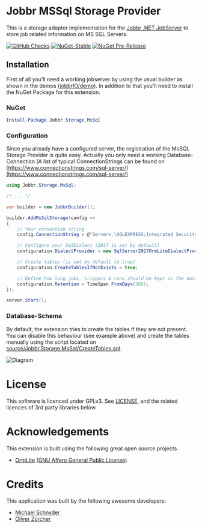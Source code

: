 # Jobbr MSSql Storage Provider

This is a storage adapter implementation for the [Jobbr .NET JobServer](http://www.jobbr.io) to store job related information on MS SQL Servers. 

[![GitHub Checks](https://img.shields.io/github/check-runs/jobbrIO/jobbr/master)](https://github.com/jobbrIO/jobbr/actions/workflows/ci.yml)
[![NuGet-Stable](https://img.shields.io/nuget/v/Jobbr.Storage.MsSql.svg?label=NuGet%20stable)](https://www.nuget.org/packages/Jobbr.Storage.MsSql)
[![NuGet Pre-Release](https://img.shields.io/nuget/vpre/Jobbr.Storage.MsSql.svg?label=NuGet%20pre)](https://www.nuget.org/packages/Jobbr.Storage.MsSql)

## Installation

First of all you'll need a working jobserver by using the usual builder as shown in the demos ([jobbrIO/demo](https://github.com/jobbrIO/demo)).
In addition to that you'll need to install the NuGet Package for this extension.

### NuGet

```powershell
Install-Package Jobbr.Storage.MsSql
```

### Configuration

Since you already have a configured server, the registration of the MsSQL Storage Provider is quite easy.
Actually you only need a working Database-Connection (A list of typical ConnectionStrings can be found on [https://www.connectionstrings.com/sql-server/](https://www.connectionstrings.com/sql-server/)

```c#
using Jobbr.Storage.MsSql;

/* ... */

var builder = new JobbrBuilder();

builder.AddMsSqlStorage(config =>
{
    // Your connection string
    config.ConnectionString = @"Server=.\SQLEXPRESS;Integrated Security=true;InitialCatalog=JobbrDemoTest;";

    // Configure your SqlDialect (2017 is set by default)
    configuration.DialectProvider = new SqlServer2017OrmLiteDialectProvider();

    // Create tables (is set by default to true)
    configuration.CreateTablesIfNotExists = true;

    // Define how long jobs, triggers & runs should be kept in the database (optional)
    configuration.Retention = TimeSpan.FromDays(365);
});

server.Start();
```

### Database-Schema

By default, the extension tries to create the tables if they are not present.
You can disable this behaviour (see example above) and create the tables manually using the script located on [source/Jobbr.Storage.MsSql/CreateTables.sql](source/Jobbr.Storage.MsSql/CreateTables.sql).

![Diagram](https://raw.githubusercontent.com/jobbrIO/jobbr-storage-mssql/develop/docs/diagram.png)

# License

This software is licenced under GPLv3. See [LICENSE](LICENSE), and the related licences of 3rd party libraries below.

# Acknowledgements

This extension is built using the following great open source projects

* [OrmLite](https://github.com/ServiceStack/ServiceStack.OrmLite) [(GNU Affero General Public License)](https://github.com/ServiceStack/ServiceStack.OrmLite/blob/master/license.txt)

# Credits

This application was built by the following awesome developers:
* [Michael Schnyder](https://github.com/michaelschnyder)
* [Oliver Zürcher](https://github.com/olibanjoli)
